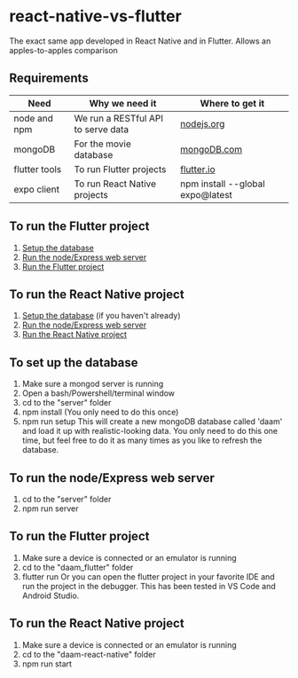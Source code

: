 # react-native-vs-flutter
The exact same app developed in React Native and in Flutter. Allows an apples-to-apples comparison

## Requirements
| Need          | Why we need it                     | Where to get it |
| ------------- | ---------------------------------- | ------------------------------------- |
| node and npm  | We run a RESTful API to serve data | [nodejs.org](http://nodejs.org/download) | 
| mongoDB       | For the movie database             | [mongoDB.com](https://www.mongodb.com/download-center#community) | 
| flutter tools | To run Flutter projects            | [flutter.io](https://flutter.dev/docs/get-started/install) |
| expo client   | To run React Native projects       | npm install --global expo@latest |

## To run the Flutter project
1. [Setup the database](#to-set-up-the-database)
2. [Run the node/Express web server](#to-run-the-node/express-web-server)
3. [Run the Flutter project](#to-run-the-flutter-project)

## To run the React Native project
1. [Setup the database](#to-set-up-the-database) (if you haven't already)
2. [Run the node/Express web server](#to-run-the-node/express-web-server)
3. [Run the React Native project](#to-run-the-react-native-project)

## To set up the database
1. Make sure a mongod server is running
2. Open a bash/Powershell/terminal window
3. cd to the "server" folder
4. npm install (You only need to do this once)
5. npm run setup
This will create a new mongoDB database called 'daam' and load it up
with realistic-looking data. You only need to do this one time, but feel free to do it as many times as you like to refresh the database.

## To run the node/Express web server
1. cd to the "server" folder
2. npm run server

## To run the Flutter project
1. Make sure a device is connected or an emulator is running
2. cd to the "daam_flutter" folder
3. flutter run
Or you can open the flutter project in your favorite IDE and run the project in the debugger. This has been tested in VS Code and Android Studio.

## To run the React Native project
1. Make sure a device is connected or an emulator is running
2. cd to the "daam-react-native" folder
3. npm run start
